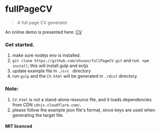 # fullPageCV
> A full page CV generator

An online demo is presented here: [CV](http://7mj59j.com1.z0.glb.clouddn.com/CV.html)

### Get started.
1. make sure nodejs env is installed.
2. `` git clone https://github.com/shuson/fullPageCV.git `` and run `` npm install``; this will install gulp and ectjs
3. update example file in ``./src `` directory
4. run `` gulp `` and the `` CV.html `` will be generated in `` ./dist `` directory.

### Note:
1. `` CV.html `` is not a stand-alone resource file, and it loads dependencies from CDN ``cdnjs.cloudflare.com/``.
2. please follow the example json file's format, since keys are used when generating the target file.

#### MIT licenced
